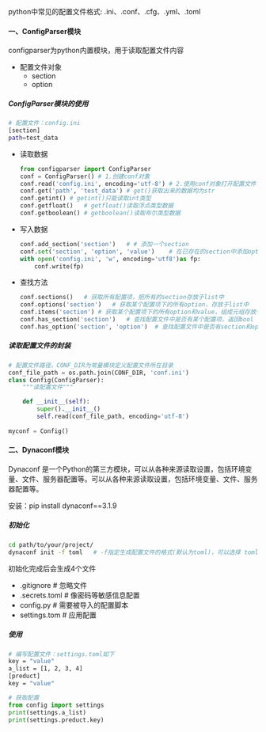 python中常见的配置文件格式: .ini、.conf、.cfg、.yml、.toml

#### 一、ConfigParser模块

configparser为python内置模块，用于读取配置文件内容

- 配置文件对象
  - section
  - option

##### ConfigParser模块的使用

```bash
# 配置文件：config.ini
[section]
path=test_data
```

- 读取数据

  ```python
  from configparser import ConfigParser
  conf = ConfigParser()	# 1.创建conf对象
  conf.read('config.ini', encoding='utf-8')	# 2.使用conf对象打开配置文件
  conf.get('path', 'test_data')	# get()获取出来的数据均为str
  conf.getint()	# getint()只能读取int类型
  conf.getfloat()	# getfloat()读取浮点类型数据
  conf.getboolean()	# getboolean()读取布尔类型数据
  ```

- 写入数据

  ```python
  conf.add_section('section')	# # 添加一个section
  conf.set('section', 'option', 'value')	# 在已存在的section中添加option和value
  with open('config.ini', 'w', encoding='utf8')as fp:
      conf.write(fp)
  ```
  
- 查找方法

  ```python
  conf.sections()	# 获取所有配置项，把所有的section存放于list中
  conf.options('section')	# 获取某个配置项下的所有option，存放于list中
  conf.items('section')	# 获取某个配置项下的所有option和value，组成元组存放于list中
  conf.has_section('section')	# 查找配置文件中是否有某个配置项，返回bool
  conf.has_option('section', 'option')	# 查找配置文件中是否有section和option，返回bool
  
  ```

##### 读取配置文件的封装

```python
# 配置文件路径，CONF_DIR为常量模块定义配置文件所在目录
conf_file_path = os.path.join(CONF_DIR, 'conf.ini')
class Config(ConfigParser):
    """读配置文件"""

    def __init__(self):
        super().__init__()
        self.read(conf_file_path, encoding='utf-8')
        
myconf = Config()
```

#### 二、Dynaconf模块

Dynaconf 是一个Python的第三方模块，可以从各种来源读取设置，包括环境变量、文件、服务器配置等。可以从各种来源读取设置，包括环境变量、文件、服务器配置等。

安装：pip install dynaconf==3.1.9

##### 初始化

```bash
cd path/to/your/project/
dynaconf init -f toml	# -f指定生成配置文件的格式(默认为toml)，可以选择 toml|yaml|json|ini|py
```

初始化完成后会生成4个文件

- .gitignore	# 忽略文件
- .secrets.toml	# 像密码等敏感信息配置
- config.py	# 需要被导入的配置脚本
- settings.tom	# 应用配置

##### 使用

```bash
# 编写配置文件：settings.toml如下
key = "value"
a_list = [1, 2, 3, 4]
[preduct]
key = "value"
```

```python
# 获取配置
from config import settings
print(settings.a_list)
print(settings.preduct.key)
```

